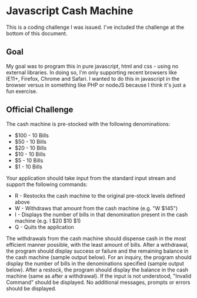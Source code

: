 # Javascript Cash Machine

This is a coding challenge I was issued.  I've included the challenge at the bottom of this document.  

## Goal

My goal was to program this in pure javascript, html and css - using no external libraries.  In doing so, I'm only supporting
recent browsers like IE11+, Firefox, Chrome and Safari.  I wanted to do this in javascript in the browser versus in something
like PHP or nodeJS because I think it's just a fun exercise.

## Official Challenge

The cash machine is pre-stocked with the following denominations:

- $100 - 10 Bills
- $50 - 10 Bills
- $20 - 10 Bills
- $10 - 10 Bills
- $5 - 10 Bills
- $1 - 10 Bills

Your application should take input from the standard input stream and support the following commands:

- R - Restocks the cash machine to the original pre-stock levels defined above 
- W<dollar amount>   - Withdraws that amount from the cash machine (e.g. "W $145") 
- I<denominations>   - Displays the number of bills in that denomination present in the cash machine (e.g. I $20 $10 $1) 
- Q - Quits the application

The withdrawals from the cash machine should dispense cash in the most efficient manner possible, with the least amount of bills.  After a withdrawal, the program should display success or failure and the remaining balance in the cash machine (sample output below).  For an inquiry, the program should display the number of bills in the denominations specified (sample output below).  After a restock, the program should display the balance in the cash machine (same as after a withdrawal).  If the input is not understood, "Invalid Command" should be displayed.  No additional messages, prompts or errors should be displayed.
